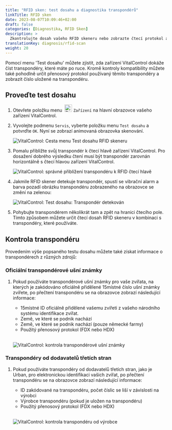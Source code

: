 ```yaml
---
title: "RFID sken: test dosahu a diagnostika transpondérů"
linkTitle: RFID sken
date: 2023-08-07T10:09:46+02:00
draft: false
categories: [Diagnostika, RFID Sken]
description: >
  Zkontrolujte dosah vašeho RFID skeneru nebo zobrazte čtecí protokol a čísla uložená na neznámých transpondérech.
translationKey: diagnosis/rfid-scan
weight: 20
---
```


Pomocí menu 'Test dosahu' můžete zjistit, zda zařízení VitalControl dokáže číst transpondéry, které máte po ruce. Kromě kontroly kompatibility můžete také pohodlně určit přenosový protokol používaný těmito transpondéry a zobrazit číslo uložené na transpondéru.

## Proveďte test dosahu

1. Otevřete položku menu &nbsp;<img src="/icons/device.svg" width="23" align="bottom" alt="Zařízení" /> `Zařízení` na hlavní obrazovce vašeho zařízení VitalControl.

1. Vyvolejte podmenu `Servis`, vyberte položku menu `Test dosahu` a potvrďte `OK`. Nyní se zobrazí animovaná obrazovka skenování.

    ![VitalControl: Cesta menu Test dosahu RFID skeneru](../images/rangetest.png "Test dosahu RFID skeneru")

1.  Pomalu přibližte svůj transpondér k čtecí hlavě zařízení VitalControl. Pro dosažení dobrého výsledku čtení musí být transpondér zarovnán horizontálně s čtecí hlavou zařízení VitalControl.

    ![ VitalControl: správné přiblížení transpondéru k RFID čtecí hlavě](/images/diagnosis/transponderscan.svg "Správné skenování transpondéru")

1. Jakmile RFID skener detekuje transpondér, spustí se vibrační alarm a barva pozadí obrázku transpondéru zobrazeného na obrazovce se změní na zelenou:

   ![VitalControl: Test dosahu: Transpondér detekován](../images/transponder-detected.png "Transpondér detekován")

1. Pohybujte transpondérem několikrát tam a zpět na hranici čtecího pole. Tímto způsobem můžete určit čtecí dosah RFID skeneru v kombinaci s transpondéry, které používáte.

## Kontrola transpondéru

Provedením výše popsaného testu dosahu můžete také získat informace o transpondérech z různých zdrojů:

### Oficiální transpondérové ušní známky

1. Pokud používáte transpondérové ušní známky pro vaše zvířata, na kterých je zakódováno oficiálně přidělené 15místné číslo ušní známky zvířete, po přečtení transpondéru se na obrazovce zobrazí následující informace:

    - 15místné ID oficiálně přidělené vašemu zvířeti z vašeho národního systému identifikace zvířat.
    - Země, ve které se podnik nachází
    - Země, ve které se podnik nachází (pouze německé farmy)
    - Použitý přenosový protokol (FDX nebo HDX)
    <br>

    ![VitalControl: kontrola transpondérové ušní známky](../images/transponder-official.png "Info oficiální transpondérová ušní známka")

### Transpondéry od dodavatelů třetích stran

1. Pokud používáte transpondéry od dodavatelů třetích stran, jako je Urban, pro elektronickou identifikaci vašich zvířat, po přečtení transpondéru se na obrazovce zobrazí následující informace:

    - ID zakódované na transpondéru, počet číslic se liší v závislosti na výrobci
    - Výrobce transpondéru (pokud je uložen na transpondéru)
    - Použitý přenosový protokol (FDX nebo HDX)
    <br>

    ![VitalControl: kontrola transpondéru od výrobce](../images/transponder-manufacturer.png "Info transpondér od výrobce")
